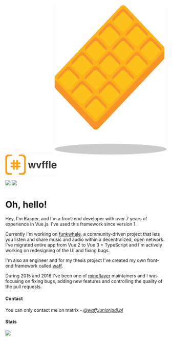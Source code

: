 <img align="right" src="https://github.com/wvffle/wvffle/blob/master/waffle.svg" alt="Illustration of a css waffle from my codepen (https://codepen.io/wvffle/pen/EyJxwa)" width=350px height=465px/>
<img src="https://raw.githubusercontent.com/wvffle/wvffle-logo/master/logo-horizontal.svg" alt="[#] wvffle" width="160">

![](https://wakapi.dev/api/badge/wvffle/wvffle/interval:today?label=today)
![](https://wakapi.dev/api/badge/wvffle/wvffle/interval:30_days?label=last%2030d)

# Oh, hello!
Hey, I'm Kasper, and I'm a front-end developer with over 7 years of experience in Vue.js. I've used this framework since version 1.

Currently I'm working on [funkwhale](https://funkwhale.audio/), a community-driven project that lets you listen and share music and audio within a decentralized, open network. I've migrated entire app from Vue 2 to Vue 3 + TypeScript and I'm actively working on redesigning of the UI and fixing bugs.

I'm also an engineer and for my thesis project I've created my own front-end framework called [waff](https://github.com/wvffle/waff).

During 2015 and 2016 I've been one of [mineflayer](https://github.com/PrismarineJS/mineflayer) maintainers and I was focusing on fixing bugs, adding new features and controlling the quality of the pull requests.

#### Contact
You can only contact me on matrix - *[@waff:juniorjpdj.pl](https://matrix.to/#/@waff:juniorjpdj.pl)*

#### Stats
![](https://github-readme-stats.vercel.app/api/wakatime?username=wvffle&api_domain=wakapi.dev&bg_color=1A202C&title_color=2F855A&icon_color=2F855A&text_color=ffffff&custom_title=Weekly%20Coding%20Stats&layout=compact)
